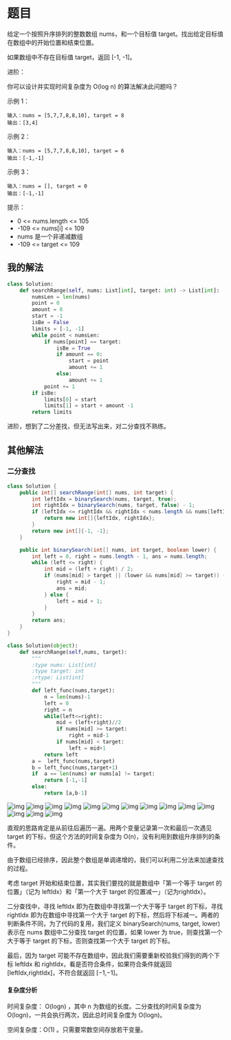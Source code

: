 # 题目

给定一个按照升序排列的整数数组 nums，和一个目标值 target。找出给定目标值在数组中的开始位置和结束位置。

如果数组中不存在目标值 target，返回 [-1, -1]。

进阶：

你可以设计并实现时间复杂度为 O(log n) 的算法解决此问题吗？


示例 1：

```
输入：nums = [5,7,7,8,8,10], target = 8
输出：[3,4]
```


示例 2：

```
输入：nums = [5,7,7,8,8,10], target = 6
输出：[-1,-1]
```


示例 3：

```
输入：nums = [], target = 0
输出：[-1,-1]
```


提示：

- 0 <= nums.length <= 105
- -109 <= nums[i] <= 109
- nums 是一个非递减数组
- -109 <= target <= 109

## 我的解法

```python
class Solution:
    def searchRange(self, nums: List[int], target: int) -> List[int]:
        numsLen = len(nums)
        point = 0
        amount = 0
        start = -1
        isBe = False
        limits = [-1, -1]
        while point < numsLen:
            if nums[point] == target:
                isBe = True
                if amount == 0:
                    start = point
                    amount += 1
                else:
                    amount += 1
            point += 1
        if isBe:
            limits[0] = start
            limits[1] = start + amount -1     
        return limits
```

进阶，想到了二分差找，但无法写出来，对二分查找不熟练。

## 其他解法

### 二分查找

```java
class Solution {
    public int[] searchRange(int[] nums, int target) {
        int leftIdx = binarySearch(nums, target, true);
        int rightIdx = binarySearch(nums, target, false) - 1;
        if (leftIdx <= rightIdx && rightIdx < nums.length && nums[leftIdx] == target && nums[rightIdx] == target) {
            return new int[]{leftIdx, rightIdx};
        } 
        return new int[]{-1, -1};
    }

    public int binarySearch(int[] nums, int target, boolean lower) {
        int left = 0, right = nums.length - 1, ans = nums.length;
        while (left <= right) {
            int mid = (left + right) / 2;
            if (nums[mid] > target || (lower && nums[mid] >= target)) {
                right = mid - 1;
                ans = mid;
            } else {
                left = mid + 1;
            }
        }
        return ans;
    }
}
```

```python
class Solution(object):
    def searchRange(self,nums, target):
        """
        :type nums: List[int]
        :type target: int
        :rtype: List[int]
        """
        def left_func(nums,target):
            n = len(nums)-1
            left = 0
            right = n
            while(left<=right):
                mid = (left+right)//2
                if nums[mid] >= target:
                    right = mid-1
                if nums[mid] < target:
                    left = mid+1
            return left
        a =  left_func(nums,target)
        b = left_func(nums,target+1)
        if  a == len(nums) or nums[a] != target:
            return [-1,-1]
        else:
            return [a,b-1]
```

![img](https://assets.leetcode-cn.com/solution-static/34/1.png)
![img](https://assets.leetcode-cn.com/solution-static/34/2.png)
![img](https://assets.leetcode-cn.com/solution-static/34/3.png)
![img](https://assets.leetcode-cn.com/solution-static/34/4.png)
![img](https://assets.leetcode-cn.com/solution-static/34/5.png)
![img](https://assets.leetcode-cn.com/solution-static/34/6.png)
![img](https://assets.leetcode-cn.com/solution-static/34/7.png)
![img](https://assets.leetcode-cn.com/solution-static/34/8.png)
![img](https://assets.leetcode-cn.com/solution-static/34/9.png)
![img](https://assets.leetcode-cn.com/solution-static/34/10.png)
![img](https://assets.leetcode-cn.com/solution-static/34/11.png)
![img](https://assets.leetcode-cn.com/solution-static/34/12.png)
![img](https://assets.leetcode-cn.com/solution-static/34/13.png)
![img](https://assets.leetcode-cn.com/solution-static/34/14.png)

直观的思路肯定是从前往后遍历一遍。用两个变量记录第一次和最后一次遇见target 的下标，但这个方法的时间复杂度为 O(n)，没有利用到数组升序排列的条件。

由于数组已经排序，因此整个数组是单调递增的，我们可以利用二分法来加速查找的过程。

考虑 target 开始和结束位置，其实我们要找的就是数组中「第一个等于 target 的位置」（记为 leftIdx）和「第一个大于 target 的位置减一」（记为rightIdx）。

二分查找中，寻找 leftIdx 即为在数组中寻找第一个大于等于 target 的下标，寻找 rightIdx 即为在数组中寻找第一个大于 target 的下标，然后将下标减一。两者的判断条件不同，为了代码的复用，我们定义 binarySearch(nums, target, lower) 表示在 nums 数组中二分查找 target 的位置，如果 lower 为 true，则查找第一个大于等于 target 的下标，否则查找第一个大于 target 的下标。

最后，因为 target 可能不存在数组中，因此我们需要重新校验我们得到的两个下标 leftIdx 和 rightIdx，看是否符合条件，如果符合条件就返回 [leftIdx,rightIdx]，不符合就返回 [−1,−1]。

#### 复杂度分析

时间复杂度： O(logn) ，其中 n 为数组的长度。二分查找的时间复杂度为 O(logn)，一共会执行两次，因此总时间复杂度为 O(logn)。

空间复杂度：O(1) 。只需要常数空间存放若干变量。

